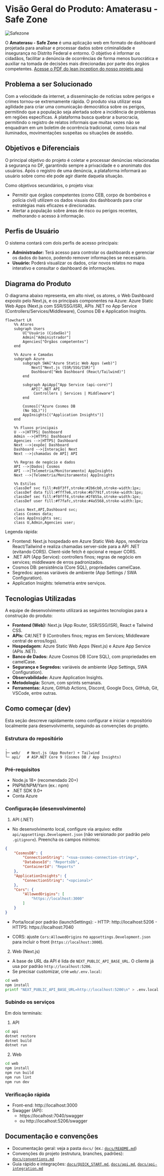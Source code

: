 # **Visão Geral do Produto: Amaterasu - Safe Zone**

![Safezone](./safezone.jpg)

O **Amaterasu - Safe Zone** é uma aplicação web em formato de dashboard projetada para analisar e processar dados sobre criminalidade e insegurança no Distrito Federal e entorno. O objetivo é informar os cidadãos, facilitar a denúncia de ocorrências de forma menos burocrática e auxiliar na tomada de decisões mais direcionadas por parte dos órgãos competentes.
[Acesse o PDF do lean inception do nosso projeto aqui](https://drive.google.com/file/d/1nA7I9Mk-EdwxJhh2eQj8d5H1FP-fo77u/view?usp=drive_link)
## **Problema a ser Solucionado**

Com a velocidade da internet, a disseminação de notícias sobre perigos e crimes tornou-se extremamente rápida. O produto visa utilizar essa agilidade para criar uma comunicação democrática sobre os perigos, permitindo que a população seja alertada sobre a incidência de problemas em regiões específicas. A plataforma busca quebrar a burocracia, permitindo o registro de relatos informais que muitas vezes não se enquadram em um boletim de ocorrência tradicional, como locais mal iluminados, movimentações suspeitas ou situações de assédio.

## **Objetivos e Diferenciais**

O principal objetivo do projeto é coletar e processar denúncias relacionadas à segurança no DF, garantindo sempre a privacidade e o anonimato dos usuários. Após o registro de uma denúncia, a plataforma informará ao usuário sobre como ele pode agir diante daquela situação.

Como objetivos secundários, o projeto visa:
* Permitir que órgãos competentes (como CEB, corpo de bombeiros e polícia civil) utilizem os dados visuais dos dashboards para criar estratégias mais eficazes e direcionadas.
* Alertar a população sobre áreas de risco ou perigos recentes, melhorando o acesso à informação.

## **Perfis de Usuário**

O sistema contará com dois perfis de acesso principais:
* **Administrador:** Terá acesso para controlar os dashboards e gerenciar os dados do banco, podendo remover informações se necessário.
* **Usuário:** Poderá visualizar os dados, criar novos relatos no mapa interativo e consultar o dashboard de informações.

## Diagrama do Produto

O diagrama abaixo representa, em alto nível, os atores, o Web Dashboard exposto pelo Next.js, e os principais componentes na Azure: Azure Static Web Apps (Next.js com SSR/SSG/ISR), APIs .NET no App Service (Controllers/Services/Middleware), Cosmos DB e Application Insights.

```mermaid
flowchart LR
	%% Atores
	subgraph Users
		U["Usuário (Cidadão)"]
		Admin["Administrador"]
		Agencies["Órgãos competentes"]
	end

	%% Azure e Camadas
	subgraph Azure
		subgraph SWA["Azure Static Web Apps (web)"]
			Next["Next.js (SSR/SSG/ISR)"]
			Dashboard["Web Dashboard (React/Tailwind)"]
		end

		subgraph ApiApp["App Service (api-core)"]
			API[".NET API
             Controllers | Services | Middleware"]
		end

		Cosmos[("Azure Cosmos DB
		(No SQL)")]
		AppInsights[("Application Insights")]
	end

	%% Fluxos principais
	U -->|HTTPS| Dashboard
	Admin -->|HTTPS| Dashboard
	Agencies -->|HTTPS| Dashboard
	Next -->|expõe| Dashboard
	Dashboard -->|Interação| Next
	Next -->|chamadas de API| API

	%% Regras de negócio e dados
	API -->|Dados| Cosmos
	API -->|Telemetria/Monitoramento| AppInsights
	Next -->|Telemetria/Monitoramento| AppInsights

	%% Estilos
	classDef svc fill:#e8f3ff,stroke:#2b6cb0,stroke-width:1px;
	classDef data fill:#fff7e6,stroke:#b7791f,stroke-width:1px;
	classDef sec fill:#f0fff4,stroke:#2f855a,stroke-width:1px;
	classDef user fill:#f7fafc,stroke:#4a5568,stroke-width:1px;

	class Next,API,Dashboard svc;
	class Cosmos data;
	class AppInsights sec;
	class U,Admin,Agencies user;
```

Legenda rápida:
- Frontend: Next.js hospedado em Azure Static Web Apps, renderiza React/Tailwind e realiza chamadas server-side para a API .NET (evitando CORS). Client-side fetch é opcional e requer CORS.
- .NET API (App Service): controllers finos; regras de negócio em services; middleware de erros padronizados.
- Cosmos DB: persistência (Core SQL), propriedades camelCase.
- Segredos: apenas variáveis de ambiente (App Settings / SWA Configuration).
- Application Insights: telemetria entre serviços.


## **Tecnologias Utilizadas**

A equipe de desenvolvimento utilizará as seguintes tecnologias para a construção do produto:
* **Frontend (Web):** Next.js (App Router, SSR/SSG/ISR), React e Tailwind CSS.
* **APIs:** C#/.NET 9 (Controllers finos; regras em Services; Middleware central de erros/logs).
* **Hospedagem:** Azure Static Web Apps (Next.js) e Azure App Service (APIs .NET).
* **Banco de Dados:** Azure Cosmos DB (Core SQL), com propriedades em camelCase.
* **Segurança e Segredos:** variáveis de ambiente (App Settings, SWA Configuration).
* **Observabilidade:** Azure Application Insights.
* **Metodologia:** Scrum, com sprints semanais.
* **Ferramentas:** Azure, GitHub Actions, Discord, Google Docs, GitHub, Git, VSCode, entre outras.

## Como começar (dev)

Esta seção descreve rapidamente como configurar e iniciar o repositório localmente para desenvolvimento, seguindo as convenções do projeto.

### Estrutura do repositório

```
.
├─ web/   # Next.js (App Router) + Tailwind
└─ api/   # ASP.NET Core 9 (Cosmos DB / App Insights)
```

### Pré-requisitos

- Node.js 18+ (recomendado 20+)
- PNPM/NPM/Yarn (ex.: npm)
- .NET SDK 9.0+
- Conta Azure

### Configuração (desenvolvimento)

1) API (.NET)

- No desenvolvimento local, configure via arquivo: edite `api/appsettings.Development.json` (não versionado por padrão pelo `.gitignore`). Preencha os campos mínimos:

```json
{
	"CosmosDB": {
		"ConnectionString": "<sua-cosmos-connection-string>",
		"DatabaseId": "ReportsDb",
		"ContainerId": "Reports"
	},
	"ApplicationInsights": {
		"ConnectionString": "<opcional>"
	},
	"Cors": {
		"AllowedOrigins": [
			"https://localhost:3000"
		]
	}
}
```

- Porta/local por padrão (launchSettings):
		- HTTP: http://localhost:5206
		- HTTPS: https://localhost:7040

- CORS: ajuste `Cors:AllowedOrigins` no `appsettings.Development.json` para incluir o front (`https://localhost:3000`).

2) Web (Next.js)

- A base de URL da API é lida de `NEXT_PUBLIC_API_BASE_URL`. O cliente já usa por padrão `http://localhost:5206`.
- Se precisar customizar, crie `web/.env.local`:

```bash
cd web
npm install
printf "NEXT_PUBLIC_API_BASE_URL=http://localhost:5206\n" > .env.local
```

### Subindo os serviços

Em dois terminais:

1) API
```bash
cd api
dotnet restore
dotnet build
dotnet run
```

2) Web
```bash
cd web
npm install
npm run build
npm run lint
npm run dev
```

### Verificação rápida

- Front-end: http://localhost:3000
- Swagger (API):
	- https://localhost:7040/swagger
	- ou http://localhost:5206/swagger

## Documentação e convenções

- Documentação geral: veja a pasta `docs/` (ex.: [`docs/README.md`](./docs/README.md))
- Convenções do projeto (estrutura, branches, padrões): [`docs/conventions.md`](./docs/conventions.md)
- Guia rápido e integrações: [`docs/QUICK_START.md`](./docs/QUICK_START.md), [`docs/api.md`](./docs/api.md), [`docs/api-integration.md`](./docs/api-integration.md)
